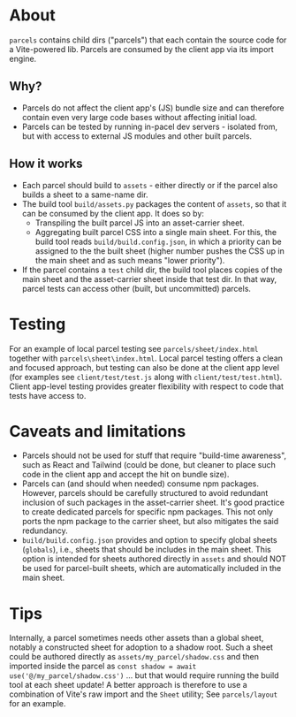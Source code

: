 # About

`parcels` contains child dirs ("parcels") that each contain the source code for a Vite-powered lib. Parcels are consumed by the client app via its import engine.

## Why?

- Parcels do not affect the client app's (JS) bundle size and can therefore contain even very large code bases without affecting initial load.
- Parcels can be tested by running in-pacel dev servers - isolated from, but with access to external JS modules and other built parcels.

## How it works

- Each parcel should build to `assets` - either directly or if the parcel also builds a sheet to a same-name dir.
- The build tool `build/assets.py` packages the content of `assets`, so that it can be consumed by the client app. It does so by:
  - Transpiling the built parcel JS into an asset-carrier sheet.
  - Aggregating built parcel CSS into a single main sheet. For this, the build tool reads `build/build.config.json`, in which a priority can be assigned to the the built sheet (higher number pushes the CSS up in the main sheet and as such means "lower priority").
- If the parcel contains a `test` child dir, the build tool places copies of the main sheet and the asset-carrier sheet inside that test dir. In that way, parcel tests can access other (built, but uncommitted) parcels.

# Testing

For an example of local parcel testing see `parcels/sheet/index.html` together with `parcels\sheet\index.html`. Local parcel testing offers a clean and focused approach, but testing can also be done at the client app level (for examples see `client/test/test.js` along with `client/test/test.html`). Client app-level testing provides greater flexibility with respect to code that tests have access to.

# Caveats and limitations

- Parcels should not be used for stuff that require "build-time awareness", such as React and Tailwind (could be done, but cleaner to place such code in the client app and accept the hit on bundle size).
- Parcels can (and should when needed) consume npm packages. However, parcels should be carefully structured to avoid redundant inclusion of such packages in the asset-carrier sheet. It's good practice to create dedicated parcels for specific npm packages. This not only ports the npm package to the carrier sheet, but also mitigates the said redundancy.
- `build/build.config.json` provides and option to specify global sheets (`globals`), i.e., sheets that should be includes in the main sheet. This option is intended for sheets authored directly in `assets` and should NOT be used for parcel-built sheets, which are automatically included in the main sheet.

# Tips

Internally, a parcel sometimes needs other assets than a global sheet, notably a constructed sheet for adoption to a shadow root. Such a sheet could be authored directly as `assets/my_parcel/shadow.css` and then imported inside the parcel as
`const shadow = await use('@/my_parcel/shadow.css')`
... but that would require running the build tool at each sheet update! A better approach is therefore to use a combination of Vite's raw import and the `Sheet` utility; See `parcels/layout` for an example.
